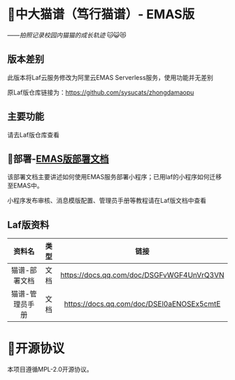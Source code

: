 # :pencil:中大猫谱（笃行猫谱）- EMAS版

*——拍照记录校园内猫猫的成长轨迹* :cat::smiley_cat::heart_eyes_cat:



## 版本差别

此版本将Laf云服务修改为阿里云EMAS Serverless服务，使用功能并无差别

原Laf版仓库链接为：https://github.com/sysucats/zhongdamaopu



## 主要功能
请去Laf版仓库查看



## :scroll:部署-[EMAS版部署文档](https://tender-scarf-c5c.notion.site/1fa27c4aee2880de9c55eea7527ce9e2?v=1fa27c4aee28819eb503000c8d50bf42)

该部署文档主要讲述如何使用EMAS服务部署小程序；已用laf的小程序如何迁移至EMAS中。

小程序发布审核、消息模版配置、管理员手册等教程请在Laf版文档中查看



## Laf版资料
|资料名|类型|链接|
|:----:|:----:|:----:|
|猫谱-部署文档|文档|https://docs.qq.com/doc/DSGFvWGF4UnVrQ3VN|
|猫谱-管理员手册|文档|https://docs.qq.com/doc/DSEl0aENOSEx5cmtE|



# :ferris_wheel:开源协议

本项目遵循MPL-2.0开源协议。
